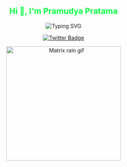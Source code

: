 <h2 align="center" style="color:#00FF41;">Hi 👋, I'm Pramudya Pratama</h2>

<p align="center">
  <img src="https://readme-typing-svg.herokuapp.com?font=Fira+Code&size=22&duration=3000&pause=1000&color=00FF41&center=true&vCenter=true&width=400&lines=System+Online...;Welcome+to+the+Matrix." alt="Typing SVG" />
</p>

<p align="center">
  <a href="https://twitter.com/pramwtf" target="_blank">
    <img src="https://img.shields.io/badge/-@pramwtf-00FF41?style=flat&logo=twitter&logoColor=white" alt="Twitter Badge"/>
  </a>
</p>

<p align="center">
  <img src="https://media.giphy.com/media/l0MYt5jPR6QX5pnqM/giphy.gif" width="300" alt="Matrix rain gif" />
</p>
